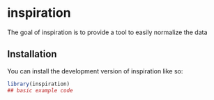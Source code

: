 
<!-- README.md is generated from README.Rmd. Please edit that file -->

# inspiration

<!-- badges: start -->
<!-- badges: end -->

The goal of inspiration is to provide a tool to easily normalize the
data

## Installation

You can install the development version of inspiration like so:

``` r
library(inspiration)
## basic example code
```

